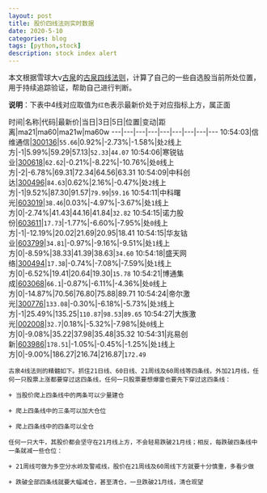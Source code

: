 ```yaml
---
layout: post
title: 股价四线法则实时数据
date: 2020-5-10
categories: blog
tags: [python,stock]
description: stock index alert
---
```



本文根据雪球大v[古泉](https://xueqiu.com/u/7148646888)的[古泉四线法则](https://xueqiu.com/7148646888/130498192)，计算了自己的一些自选股当前所处位置，用于持续追踪验证，帮助自己进行判断。

**说明**：下表中4线对应取值为`红色`表示最新价处于对应指标上方，属正面

时间|名称|代码|最新价|当日|3日|5日|位置|变动|距离|ma21|ma60|ma21w|ma60w
---|---|---|---|---|---|---|---|---
10:54:03|信维通信|[300136](https://xueqiu.com/S/SZ300136)|`55.66`|0.92%|-2.73%|-1.58%|处`2`线上方|-1|5.99%|59.29|57.13|`52.33`|`44.07`
10:54:06|寒锐钴业|[300618](https://xueqiu.com/S/SZ300618)|`62.62`|-0.21%|-8.22%|-10.76%|处`0`线上方|-2|-6.78%|69.31|72.34|64.56|63.31
10:54:09|中科创达|[300496](https://xueqiu.com/S/SZ300496)|`84.63`|0.62%|2.16%|-0.47%|处`2`线上方|-1|9.52%|87.30|91.57|`79.99`|`59.16`
10:54:11|中科曙光|[603019](https://xueqiu.com/S/SH603019)|`38.46`|0.03%|-4.97%|-3.67%|处`1`线上方|0|-2.74%|41.43|44.16|41.84|`32.82`
10:54:15|诺力股份|[603611](https://xueqiu.com/S/SH603611)|`17.73`|-1.77%|-6.60%|-7.95%|处`0`线上方|-1|-12.19%|20.02|21.69|20.95|18.41
10:54:15|华友钴业|[603799](https://xueqiu.com/S/SH603799)|`34.81`|-0.97%|-9.16%|-9.51%|处`1`线上方|0|-8.59%|38.33|41.39|38.63|`34.60`
10:54:18|盛天网络|[300494](https://xueqiu.com/S/SZ300494)|`17.38`|-0.74%|-7.08%|-7.59%|处`1`线上方|0|-6.52%|19.41|20.64|19.30|`15.78`
10:54:21|博通集成|[603068](https://xueqiu.com/S/SH603068)|`66.1`|-0.87%|-6.11%|-4.36%|处`0`线上方|0|-14.87%|70.56|76.80|75.88|89.71
10:54:24|帝尔激光|[300776](https://xueqiu.com/S/SZ300776)|`133.08`|-0.30%|-6.18%|-5.73%|处`3`线上方|-1|25.49%|135.25|`110.87`|`98.53`|`89.65`
10:54:27|大族激光|[002008](https://xueqiu.com/S/SZ002008)|`32.7`|0.18%|-5.32%|-7.98%|处`0`线上方|0|-9.08%|35.22|37.98|35.48|35.32
10:54:31|兆易创新|[603986](https://xueqiu.com/S/SH603986)|`178.51`|-1.05%|-0.45%|-1.25%|处`1`线上方|0|-9.00%|186.27|216.74|216.87|`172.49`

```
古泉4线法则的精髓如下。抓住21日线、60日线、21周线及60周线等四条线，外加21月线，任何一只股票上涨都要穿过这四条线，任何一只股票要想爆雷也要先下穿过这四条线：

+ 当股价爬上四条线中的两条可以少量建仓

+ 爬上四条线中的三条可以加大仓位

+ 爬上四条线中的四条可以全仓

任何一只大牛，其股价都会坚守在21月线上方，不会轻易跌破21月线；相反，每跌破四条线中一条就减一些仓位：

+ 21周线可做为多空分水岭及警戒线，股价在21周线及60周线下方就要十分慎重，多看少做

+ 跌破全部四条线就要大幅减仓，甚至清仓，一旦跌破21月线，清仓观望
```